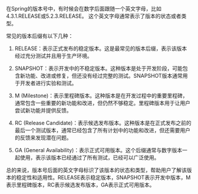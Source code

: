 在Spring的版本号中，有时候会在数字后面跟随一个英文字母，比如4.3.1.RELEASE或5.2.3.RELEASE。 这个英文字母通常表示了版本的状态或者类型。

常见的版本后缀有以下几种：

1. RELEASE：表示正式发布的稳定版本。这是最常见的版本后缀，表示该版本经过充分测试并且用于生产环境。

2. SNAPSHOT：表示开发中的不稳定版本。这种版本是处于开发阶段，可能包含新功能、改进或修复，但还没有经过完整的测试。SNAPSHOT版本通常用于开发者进行实验和测试。

3. M (Milestone)：表示里程碑版本。这种版本是在开发过程中的重要里程碑，通常包含一些重要的新功能和改进，但仍然不够稳定。里程碑版本用于让用户尝试新功能并提供反馈。

4. RC (Release Candidate)：表示候选发布版本。这种版本是在正式发布之前的最后一个测试版本，通常已经包含了所有计划中的功能和改进，但还需要用户的反馈来发现潜在问题。

5. GA (General Availability)：表示正式可用版本。这个后缀通常与数字版本一起使用，表示该版本已经通过了所有测试，已经可以广泛使用。

总的来说，版本号后面的英文字母标识了该版本的状态和类型，帮助用户了解该版本的稳定性和适用性。RELEASE表示稳定版本，SNAPSHOT表示开发中版本，M表示里程碑版本，RC表示候选发布版本，GA表示正式可用版本。